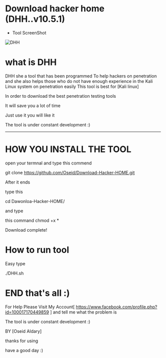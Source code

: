 # Download hacker home (DHH..v10.5.1)
- Tool ScreenShot

![DHH](https://scontent.fjrs3-1.fna.fbcdn.net/v/t1.0-9/21742955_161049551144059_1087540975273153600_n.jpg?oh=356bfc97d6ebb2baa724b727e226aba4&oe=5A6000D3)
# what is DHH

DHH she a tool that has been programmed
To help hackers on penetration
and she also helps those who do not have enough experience in the Kali Linux system on penetration easily
This tool is best for [Kali linux]

In order to download the best penetration testing tools

It will save you a lot of time

Just use it you will like it

The tool is under constant development :)

------------------------------------------

# HOW YOU INSTALL THE TOOL  

open your termnal and type this commend

git clone https://github.com/Oseid/Download-Hacker-HOME.git

After it ends

type this

cd Dawonloa-Hacker-HOME/

and type

this command chmod +x *

Download complete!

# How to run tool

Easy type 

./DHH.sh


# END that's all :)  

For Help Please Visit My Account[ https://www.facebook.com/profile.php?id=100017170449859 ] and tell me what the problem is   

The tool is under constant development :)

BY [Oseid Aldary]

thanks for using 

have a good day :)
